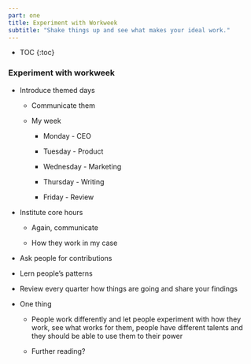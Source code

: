 ```yaml
---
part: one
title: Experiment with Workweek
subtitle: "Shake things up and see what makes your ideal work."
---
```


* TOC
{:toc}

### Experiment with workweek

- Introduce themed days

	- Communicate them

	- My week

		- Monday - CEO

		- Tuesday - Product

		- Wednesday - Marketing

		- Thursday - Writing

		- Friday - Review

- Institute core hours

	- Again, communicate

	- How they work in my case

- Ask people for contributions

- Lern people’s patterns

- Review every quarter how things are going and share your findings

- One thing

	- People work differently and let people experiment with how they work, see what works for them, people have different talents and they should be able to use them to their power

	- Further reading?
